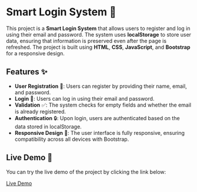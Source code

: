 # Smart Login System 🔑

This project is a **Smart Login System** that allows users to register and log in using their email and password. The system uses **localStorage** to store user data, ensuring that information is preserved even after the page is refreshed. The project is built using **HTML**, **CSS**, **JavaScript**, and **Bootstrap** for a responsive design.

## Features ✨

- **User Registration** 📝: Users can register by providing their name, email, and password.
- **Login** 🔐: Users can log in using their email and password.
- **Validation** ✅: The system checks for empty fields and whether the email is already registered.
- **Authentication** 🔒: Upon login, users are authenticated based on the data stored in localStorage.
- **Responsive Design** 📱: The user interface is fully responsive, ensuring compatibility across all devices with Bootstrap.

## Live Demo 🚀

You can try the live demo of the project by clicking the link below:

[Live Demo](https://mohamed-h-esmail.github.io/Login-System/)

